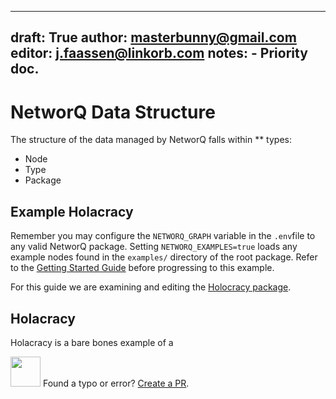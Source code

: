 
---
draft: True
author: masterbunny@gmail.com
editor: j.faassen@linkorb.com
notes:  - Priority doc. 
---

# NetworQ Data Structure

The structure of the data managed by NetworQ falls within ** types:

* Node
* Type
* Package


## Example Holacracy

Remember you may configure the `NETWORQ_GRAPH` variable in the `.env`file to any valid NetworQ package. Setting `NETWORQ_EXAMPLES=true` loads any example nodes found in the `examples/` directory of the root package. Refer to the [Getting Started Guide](getting-started.md) before progressing to this example.

For this guide we are examining and editing the [Holocracy package](https://github.com/networq/holacracy-package).

## Holacracy

Holacracy is a bare bones example of a 





<img src="https://github.com/favicon.ico" width="48"> Found a typo or error? [Create a PR](https://github.com/networq/www.networq.io).








